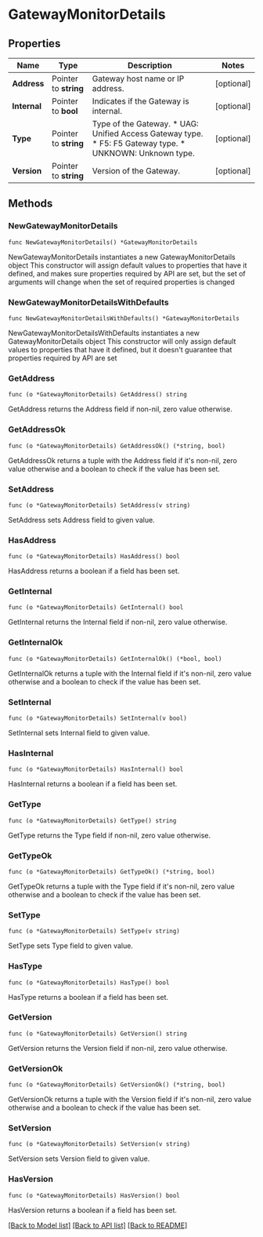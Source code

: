 # GatewayMonitorDetails

## Properties

Name | Type | Description | Notes
------------ | ------------- | ------------- | -------------
**Address** | Pointer to **string** | Gateway host name or IP address. | [optional] 
**Internal** | Pointer to **bool** | Indicates if the Gateway is internal. | [optional] 
**Type** | Pointer to **string** | Type of the Gateway. * UAG: Unified Access Gateway type. * F5: F5 Gateway type. * UNKNOWN: Unknown type. | [optional] 
**Version** | Pointer to **string** | Version of the Gateway. | [optional] 

## Methods

### NewGatewayMonitorDetails

`func NewGatewayMonitorDetails() *GatewayMonitorDetails`

NewGatewayMonitorDetails instantiates a new GatewayMonitorDetails object
This constructor will assign default values to properties that have it defined,
and makes sure properties required by API are set, but the set of arguments
will change when the set of required properties is changed

### NewGatewayMonitorDetailsWithDefaults

`func NewGatewayMonitorDetailsWithDefaults() *GatewayMonitorDetails`

NewGatewayMonitorDetailsWithDefaults instantiates a new GatewayMonitorDetails object
This constructor will only assign default values to properties that have it defined,
but it doesn't guarantee that properties required by API are set

### GetAddress

`func (o *GatewayMonitorDetails) GetAddress() string`

GetAddress returns the Address field if non-nil, zero value otherwise.

### GetAddressOk

`func (o *GatewayMonitorDetails) GetAddressOk() (*string, bool)`

GetAddressOk returns a tuple with the Address field if it's non-nil, zero value otherwise
and a boolean to check if the value has been set.

### SetAddress

`func (o *GatewayMonitorDetails) SetAddress(v string)`

SetAddress sets Address field to given value.

### HasAddress

`func (o *GatewayMonitorDetails) HasAddress() bool`

HasAddress returns a boolean if a field has been set.

### GetInternal

`func (o *GatewayMonitorDetails) GetInternal() bool`

GetInternal returns the Internal field if non-nil, zero value otherwise.

### GetInternalOk

`func (o *GatewayMonitorDetails) GetInternalOk() (*bool, bool)`

GetInternalOk returns a tuple with the Internal field if it's non-nil, zero value otherwise
and a boolean to check if the value has been set.

### SetInternal

`func (o *GatewayMonitorDetails) SetInternal(v bool)`

SetInternal sets Internal field to given value.

### HasInternal

`func (o *GatewayMonitorDetails) HasInternal() bool`

HasInternal returns a boolean if a field has been set.

### GetType

`func (o *GatewayMonitorDetails) GetType() string`

GetType returns the Type field if non-nil, zero value otherwise.

### GetTypeOk

`func (o *GatewayMonitorDetails) GetTypeOk() (*string, bool)`

GetTypeOk returns a tuple with the Type field if it's non-nil, zero value otherwise
and a boolean to check if the value has been set.

### SetType

`func (o *GatewayMonitorDetails) SetType(v string)`

SetType sets Type field to given value.

### HasType

`func (o *GatewayMonitorDetails) HasType() bool`

HasType returns a boolean if a field has been set.

### GetVersion

`func (o *GatewayMonitorDetails) GetVersion() string`

GetVersion returns the Version field if non-nil, zero value otherwise.

### GetVersionOk

`func (o *GatewayMonitorDetails) GetVersionOk() (*string, bool)`

GetVersionOk returns a tuple with the Version field if it's non-nil, zero value otherwise
and a boolean to check if the value has been set.

### SetVersion

`func (o *GatewayMonitorDetails) SetVersion(v string)`

SetVersion sets Version field to given value.

### HasVersion

`func (o *GatewayMonitorDetails) HasVersion() bool`

HasVersion returns a boolean if a field has been set.


[[Back to Model list]](../README.md#documentation-for-models) [[Back to API list]](../README.md#documentation-for-api-endpoints) [[Back to README]](../README.md)



